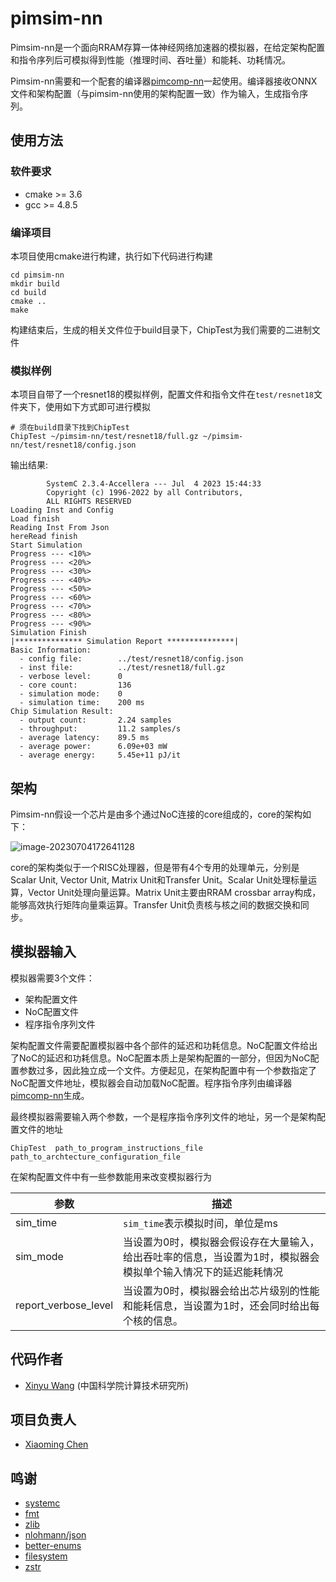 # pimsim-nn

Pimsim-nn是一个面向RRAM存算一体神经网络加速器的模拟器，在给定架构配置和指令序列后可模拟得到性能（推理时间、吞吐量）和能耗、功耗情况。

Pimsim-nn需要和一个配套的编译器[pimcomp-nn](https://github.com/sunxt99/PIMCOMP-NN)一起使用。编译器接收ONNX文件和架构配置（与pimsim-nn使用的架构配置一致）作为输入，生成指令序列。

## 使用方法

### 软件要求
- cmake >= 3.6
- gcc >= 4.8.5
### 编译项目
本项目使用cmake进行构建，执行如下代码进行构建
```shell
cd pimsim-nn
mkdir build
cd build 
cmake ..
make 
```
构建结束后，生成的相关文件位于build目录下，ChipTest为我们需要的二进制文件
### 模拟样例
本项目自带了一个resnet18的模拟样例，配置文件和指令文件在`test/resnet18`文件夹下，使用如下方式即可进行模拟

```shell
# 须在build目录下找到ChipTest
ChipTest ~/pimsim-nn/test/resnet18/full.gz ~/pimsim-nn/test/resnet18/config.json
```

输出结果:
```shell
        SystemC 2.3.4-Accellera --- Jul  4 2023 15:44:33
        Copyright (c) 1996-2022 by all Contributors,
        ALL RIGHTS RESERVED
Loading Inst and Config
Load finish
Reading Inst From Json
hereRead finish
Start Simulation
Progress --- <10%>
Progress --- <20%>
Progress --- <30%>
Progress --- <40%>
Progress --- <50%>
Progress --- <60%>
Progress --- <70%>
Progress --- <80%>
Progress --- <90%>
Simulation Finish
|*************** Simulation Report ***************|
Basic Information:
  - config file:        ../test/resnet18/config.json
  - inst file:          ../test/resnet18/full.gz
  - verbose level:      0
  - core count:         136
  - simulation mode:    0
  - simulation time:    200 ms
Chip Simulation Result:
  - output count:       2.24 samples
  - throughput:         11.2 samples/s
  - average latency:    89.5 ms
  - average power:      6.09e+03 mW
  - average energy:     5.45e+11 pJ/it
```

## 架构

 Pimsim-nn假设一个芯片是由多个通过NoC连接的core组成的，core的架构如下：

![image-20230704172641128](https://s2.loli.net/2023/07/04/Y9ZeKzpTORIiakJ.png)

core的架构类似于一个RISC处理器，但是带有4个专用的处理单元，分别是Scalar Unit, Vector Unit, Matrix Unit和Transfer Unit。Scalar Unit处理标量运算，Vector Unit处理向量运算。Matrix Unit主要由RRAM crossbar array构成，能够高效执行矩阵向量乘运算。Transfer Unit负责核与核之间的数据交换和同步。

## 模拟器输入

模拟器需要3个文件：

- 架构配置文件
- NoC配置文件
- 程序指令序列文件

架构配置文件需要配置模拟器中各个部件的延迟和功耗信息。NoC配置文件给出了NoC的延迟和功耗信息。NoC配置本质上是架构配置的一部分，但因为NoC配置参数过多，因此独立成一个文件。方便起见，在架构配置中有一个参数指定了NoC配置文件地址，模拟器会自动加载NoC配置。程序指令序列由编译器[pimcomp-nn](https://github.com/sunxt99/PIMCOMP-NN)生成。

最终模拟器需要输入两个参数，一个是程序指令序列文件的地址，另一个是架构配置文件的地址

```shell
ChipTest  path_to_program_instructions_file  path_to_archtecture_configuration_file 
```

在架构配置文件中有一些参数能用来改变模拟器行为

| 参数                 | 描述                                                         |
| -------------------- | ------------------------------------------------------------ |
| sim_time             | `sim_time`表示模拟时间，单位是ms                             |
| sim_mode             | 当设置为0时，模拟器会假设存在大量输入，给出吞吐率的信息，当设置为1时，模拟器会模拟单个输入情况下的延迟能耗情况 |
| report_verbose_level | 当设置为0时，模拟器会给出芯片级别的性能和能耗信息，当设置为1时，还会同时给出每个核的信息。 |

## 代码作者

- [Xinyu Wang](wangxinyu22s@ict.ac.cn) (中国科学院计算技术研究所)

## 项目负责人
- [Xiaoming Chen](https://people.ucas.edu.cn/~chenxm)

## 鸣谢
- [systemc](https://github.com/accellera-official/systemc)
- [fmt](https://github.com/fmtlib/fmt)
- [zlib](https://github.com/madler/zlib)
- [nlohmann/json](https://github.com/nlohmann/json)
- [better-enums](https://github.com/aantron/better-enums)
- [filesystem](https://github.com/gulrak/filesystem)
- [zstr](https://github.com/mateidavid/zstr)